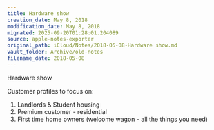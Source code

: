 ```yaml
---
title: Hardware show
creation_date: May 8, 2018
modification_date: May 8, 2018
migrated: 2025-09-20T01:28:01.204089
source: apple-notes-exporter
original_path: iCloud/Notes/2018-05-08-Hardware show.md
vault_folder: Archive/old-notes
filename_date: 2018-05-08
---
```



Hardware show

Customer profiles to focus on:

1. Landlords & Student housing
2. Premium customer - residential 
3. First time home owners (welcome wagon - all the things you need)

